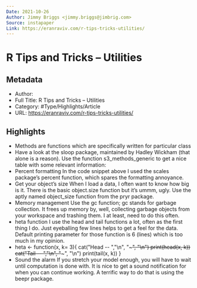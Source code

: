 ```yaml
---
Date: 2021-10-26
Author: Jimmy Briggs <jimmy.briggs@jimbrig.com>
Source: instapaper
Link: https://eranraviv.com/r-tips-tricks-utilities/
---
```

# R Tips and Tricks – Utilities

## Metadata
- Author: 
- Full Title: R Tips and Tricks – Utilities
- Category: #Type/Highlights/Article
- URL: https://eranraviv.com/r-tips-tricks-utilities/

## Highlights
- Methods are functions which are specifically written for particular class
- Have a look at the sloop package, maintained by Hadley Wickham (that alone is a reason). Use the function s3_methods_generic to get a nice table with some relevant information:
- Percent formatting
  In the code snippet above I used the scales package’s percent function, which spares the formatting annoyance.
- Get your object’s size
  When I load a data, I often want to know how big is it. There is the basic object.size function but it’s ummm, ugly. Use the aptly named object_size function from the pryr package.
- Memory management
  Use the gc function; gc stands for garbage collection. It frees up memory by, well, collecting garbage objects from your workspace and trashing them. I at least, need to do this often.
- heta function
  I use the head and tail functions a lot, often as the first thing I do. Just eyeballing few lines helps to get a feel for the data. Default printing parameter for those function is 6 (lines) which is too much in my opinion.
- heta <- function(x, k= 3){
  cat("Head -- ","\n", "~~~~~", "\n")
  print(head(x, k))
  cat("Tail -- ","\n", "~~~~~", "\n")
  print(tail(x, k))
  }
- Sound the alarm
  If you stretch your model enough, you will have to wait until computation is done with. It is nice to get a sound notification for when you can continue working. A terrific way to do that is using the beepr package.
